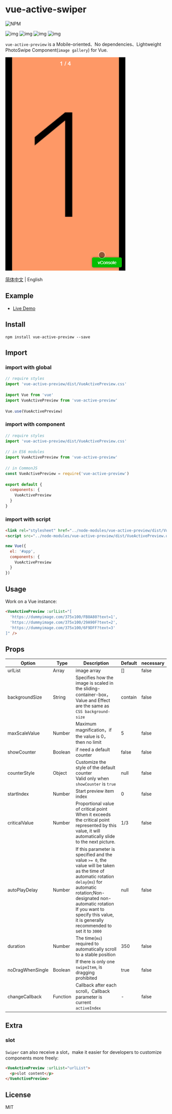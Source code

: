 # vue-active-swiper

![NPM](https://nodei.co/npm/vue-active-preview.png?downloads=true&downloadRank=true&stars=true)

![img](https://img.shields.io/npm/v/vue-active-preview.svg) ![img](https://img.shields.io/bundlephobia/minzip/vue-active-preview.svg) ![img](https://img.shields.io/npm/dt/vue-active-preview.svg) ![img](https://img.shields.io/github/license/accforgit/vue-active-preview.svg)

`vue-active-preview` is a Mobile-oriented、No dependencies、Lightweight PhotoSwipe Component(`image gallery`) for Vue.

![img](https://raw.githubusercontent.com/accforgit/vue-active-preview/master/public/preview_1.gif)

[简体中文](https://github.com/accforgit/vue-active-preview/blob/master/README.md) | English

## Example

- [Live Demo](https://accforgit.github.io/vue-active-preview/basic.html)

## Install

```
npm install vue-active-preview --save
```

## Import

### import with global

```js
// require styles
import 'vue-active-preview/dist/VueActivePreview.css'

import Vue from 'vue'
import VueActivePreview from 'vue-active-preview'

Vue.use(VueActivePreview)
```

### import with component

```js
// require styles
import 'vue-active-preview/dist/VueActivePreview.css'

// in ES6 modules
import VueActivePreview from 'vue-active-preview'

// in CommonJS
const VueActivePreview = require('vue-active-preview')

export default {
  components: {
    VueActivePreview
  }
}
```

### import with script

```html
<link rel="stylesheet" href="../node-modules/vue-active-preview/dist/VueActivePreview.css" charset="utf-8">
<script src="../node-modules/vue-active-preview/dist/VueActivePreview.umd.min.js"></script>
```

```js
new Vue({
  el: '#app',
  components: {
    VueActivePreview
  }
})
```

## Usage

Work on a Vue instance:
```html
<VueActivePreview :urlList="[
  'https://dummyimage.com/375x100/FB8A80?text=1',
  'https://dummyimage.com/375x100/29A90F?text=2',
  'https://dummyimage.com/375x100/6F9DFF?text=3'
]" />
```

## Props

|Option|Type|Description|Default|necessary|
|----|---|----|----|---|
|urlList|Array|image array|[]|false|
|backgroundSize|String|Specifies how the image is scaled in the sliding-container-box，Value and Effect are the same as `CSS background-size`|contain|false|
|maxScaleValue|Number|Maximum magnification，if the value is 0，then no limit|5|false|
|showCounter|Boolean|if need a default counter|false|false|
|counterStyle|Object|Customize the style of the default counter <br>Valid only when `showCounter` is `true`|null|false|
|startIndex|Number|Start preview item index|0|false|
|criticalValue|Number|Proportional value of critical point <br>When it exceeds the critical point represented by this value, it will automatically slide to the next picture.|1/3|false|
|autoPlayDelay|Number|If this parameter is specified and the value `>= 0`, the value will be taken as the time of automatic rotation `delay`(`ms`) for automatic rotation;Non-designated non-automatic rotation <br>If you want to specify this value, it is generally recommended to set it to `3000`|null|false|
|duration|Number|The time(`ms`) required to automatically scroll to a stable position|350|false|
|noDragWhenSingle|Boolean|If there is only one `swipeItem`, is dragging prohibited|true|false|
|changeCallback|Function|Callback after each scroll，Callback parameter is current  `activeIndex`|-|false|

## Extra

### slot

`Swiper` can also receive a slot，make it easier for developers to customize components more freely:
```html
<VueActivePreview :urlList="urlList">
  <p>slot content</p>
</VueActivePreview>
```

## License

MIT
